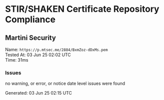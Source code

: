 # STIR/SHAKEN Certificate Repository Compliance

## Martini Security

Name: `https://p.mtsec.me/2884/BxmZoz-dDxMs.pem`\
Tested At: 03 Jun 25 02:02 UTC\
Time: 31ms

### Issues

no warning, or error, or notice date level issues were found

Generated: 03 Jun 25 02:15 UTC